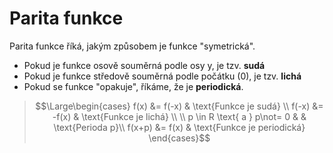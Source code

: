 # Parita funkce
Parita funkce říká, jakým způsobem je funkce "symetrická".

- Pokud je funkce osově souměrná podle osy y, je tzv. **sudá**
- Pokud je funkce středově souměrná podle počátku (0), je tzv. **lichá**
- Pokud se funkce "opakuje", říkáme, že je **periodická**.

>$$\Large\begin{cases}
>f(x) &= f(-x) & \text{Funkce je sudá} \\
>f(-x) &= -f(x) & \text{Funkce je lichá} \\ \\
>p \in R \text{ a } p\not= 0 & & \text{Perioda p}\\
>f(x+p) &= f(x) & \text{Funkce je periodická}
>\end{cases}$$